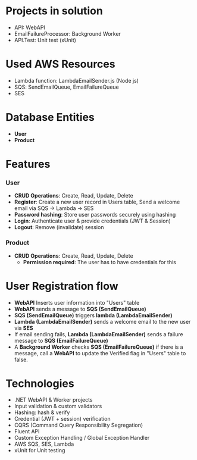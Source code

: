 # Projects in solution

- API: WebAPI
- EmailFailureProcessor: Background Worker
- API.Test: Unit test (xUnit)

# Used AWS Resources

- Lambda function: LambdaEmailSender.js (Node js)
- SQS: SendEmailQueue, EmailFailureQueue
- SES

# Database Entities

- **User**
- **Product**

# Features

### User

- **CRUD Operations**: Create, Read, Update, Delete
- **Register**: Create a new user record in Users table, Send a welcome email via SQS -> Lambda -> SES
- **Password hashing**: Store user passwords securely using hashing
- **Login**: Authenticate user & provide credentials (JWT & Session)
- **Logout**: Remove (invalidate) session

### Product

- **CRUD Operations**: Create, Read, Update, Delete
  - **Permission required**: The user has to have credentials for this

# User Registration flow

- **WebAPI** Inserts user information into "Users" table
- **WebAPI** sends a message to **SQS (SendEmailQueue)**
- **SQS (SendEmailQueue)** triggers **lambda (LambdaEmailSender)**
- **Lambda (LambdaEmailSender)** sends a welcome email to the new user via **SES**
- If email sending fails, **Lambda (LambdaEmailSender)** sends a failure message to **SQS (EmailFailureQueue)**
- A **Background Worker** checks **SQS (EmailFailureQueue)**
  if there is a message, call a **WebAPI** to update the Verified flag in "Users" table to false.

# Technologies

- .NET WebAPI & Worker projects
- Input validation & custom validators
- Hashing: hash & verify
- Credential (JWT + session) verification
- CQRS (Command Query Responsibility Segregation)
- Fluent API
- Custom Exception Handling / Global Exception Handler
- AWS SQS, SES, Lambda
- xUnit for Unit testing
